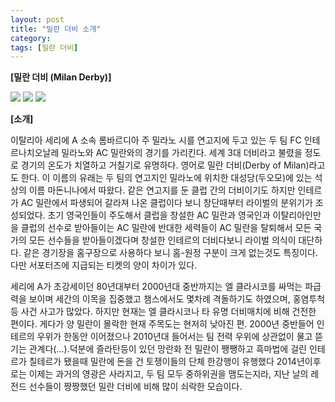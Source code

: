 ```yaml
---
layout: post
title: "밀란 더비 소개"
category: 
tags: [밀란 더비]
---
```


**[밀란 더비 (Milan Derby)]**


![](http://cfs8.tistory.com/image/26/tistory/2008/09/27/11/01/48dd941223123)
![](http://www.forza27.com/wp-content/uploads/2014/06/Maldini-Ronaldo-2.jpg)
![](http://liberofootball.co.uk/wp-content/uploads/2012/10/sulley-ali-muntari-and-david-beckham-in-action-104074.jpg)

**[소개]**

이탈리아 세리에 A 소속 롬바르디아 주 밀라노 시를 연고지에 두고 있는 두 팀 FC 인테르나치오날레 밀라노와 AC 밀란와의 경기를 가리킨다. 세계 3대 더비라고 불렸을 정도로 경기의 온도가 치열하고 거칠기로 유명하다. 영어로 밀란 더비(Derby of Milan)라고도 한다. 이 이름의 유래는 두 팀의 연고지인 밀라노에 위치한 대성당(두오모)에 있는 석상의 이름 마돈니나에서 따왔다. 같은 연고지를 둔 클럽 간의 더비이기도 하지만 인테르가 AC 밀란에서 파생되어 갈라져 나온 클럽이다 보니 창단때부터 라이벌의 분위기가 조성되었다. 초기 영국인들이 주도해서 클럽을 창설한 AC 밀란과 영국인과 이탈리아인만을 클럽의 선수로 받아들이는 AC 밀란에 반대한 세력들이 AC 밀란을 탈퇴해서 모든 국가의 모든 선수들을 받아들이겠다며 창설한 인테르의 더비다보니 라이벌 의식이 대단하다. 같은 경기장을 홈구장으로 사용하다 보니 홈-원정 구분이 크게 없는것도 특징이다. 다만 서포터즈에 지급되는 티켓의 양이 차이가 있다.

세리에 A가 초강세이던 80년대부터 2000년대 중반까지는 엘 클라시코를 싸먹는 파급력을 보이며 세간의 이목을 집중했고 챔스에서도 몇차례 격돌하기도 하였으며, 홍염투척등 사건 사고가 많았다. 하지만 현재는 엘 클라시코나 타 유명 더비매치에 비해 건전한 편이다. 게다가 양 밀란이 몰락한 현재 주목도는 현저히 낮아진 편. 2000년 중반들어 인테르의 우위가 한동안 이어졌으나 2010년대 들어서는 팀 전력 우위에 상관없이 물고 뜯기는 관계다(...).덕분에 즐라탄등이 있던 망란화 전 밀란이 쨍쨍하고 흑마법에 걸린 인테르가 칠테르가 됐을때 밀란에 돈을 건 토쟁이들의 단체 한강행이 유행했다
2014년이후로는 이제는 과거의 영광은 사라지고, 두 팀 모두 중하위권을 맴도는지라, 지난 날의 레전드 선수들이 짱짱했던 밀란 더비에 비해 많이 쇠락한 모습이다.



